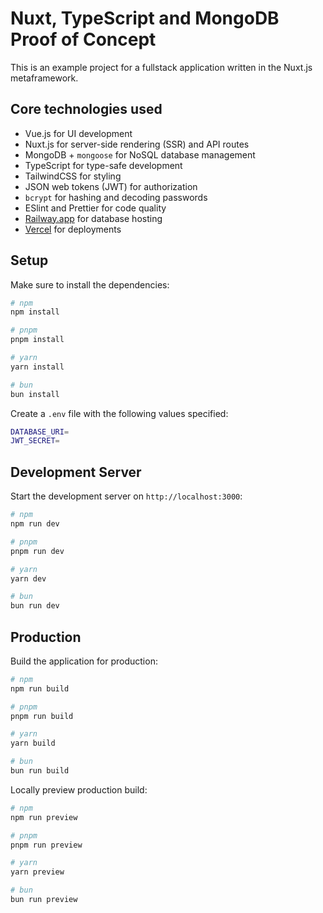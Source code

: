 # Nuxt, TypeScript and MongoDB Proof of Concept

This is an example project for a fullstack application written in the Nuxt.js metaframework.

## Core technologies used

- Vue.js for UI development
- Nuxt.js for server-side rendering (SSR) and API routes
- MongoDB + `mongoose` for NoSQL database management
- TypeScript for type-safe development
- TailwindCSS for styling
- JSON web tokens (JWT) for authorization
- `bcrypt` for hashing and decoding passwords
- ESlint and Prettier for code quality
- [Railway.app](https://railway.app) for database hosting
- [Vercel](https://vercel.com) for deployments

## Setup

Make sure to install the dependencies:

```bash
# npm
npm install

# pnpm
pnpm install

# yarn
yarn install

# bun
bun install
```

Create a `.env` file with the following values specified:

```bash
DATABASE_URI=
JWT_SECRET=
```

## Development Server

Start the development server on `http://localhost:3000`:

```bash
# npm
npm run dev

# pnpm
pnpm run dev

# yarn
yarn dev

# bun
bun run dev
```

## Production

Build the application for production:

```bash
# npm
npm run build

# pnpm
pnpm run build

# yarn
yarn build

# bun
bun run build
```

Locally preview production build:

```bash
# npm
npm run preview

# pnpm
pnpm run preview

# yarn
yarn preview

# bun
bun run preview
```
